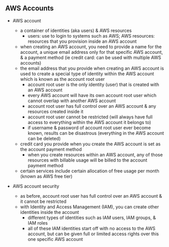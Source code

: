 ## AWS Accounts

* AWS account
  * a container of identities (aka users) & AWS resources
    * users: use to login to systems such as AWS; AWS resources: resources that you provision inside an AWS account
  * when creating an AWS account, you need to provide a name for the account, a unique email address only for that specific AWS account, & a payment method (ie credit card: can be used with multiple AWS accounts)
  * the email address that you provide when creating an AWS account is used to create a special type of identity within the AWS account which is known as the account root user
    * account root user is the only identity (user) that is created with an AWS account 
    * every AWS account will have its own account root user which cannot overlap with another AWS account
    * account root user has full control over an AWS account & any resources created inside it
    * account root user cannot be restricted (will always have full access to everything within the AWS account it belongs to)
    * if username & password of account root user ever become known, results can be disastrous (everything in the AWS account can be deleted)
   * credit card you provide when you create the AWS account is set as the account payment method
     * when you create resources within an AWS account, any of those resources with billable usage will be billed to the account payment method
    * certain services include certain allocation of free usage per month (known as AWS free tier)
 
 * AWS account security
   * as before, account root user has full control over an AWS account & it cannot be restricted
   * with Identity and Access Management (IAM), you can create other identities inside the account
     * different types of identities such as IAM users, IAM groups, & IAM roles
     * all of these IAM identities start off with no access to the AWS account, but can be given full or limited access rights over this one specific AWS account

